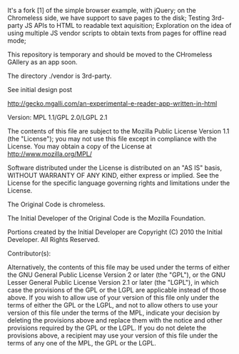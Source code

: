  It's a fork [1] of the simple browser example, with jQuery; on the Chromeless side, we have support to save pages to the disk; Testing 3rd-party JS APIs to HTML to readable text aquisition; Exploration on the idea of using multiple JS vendor scripts to obtain texts from pages for offline read mode; 

This repository is temporary and should be moved to the CHromeless GAllery as an app soon. 

The directory ./vendor is 3rd-party. 

See initial design post 

http://gecko.mgalli.com/an-experimental-e-reader-app-written-in-html

Version: MPL 1.1/GPL 2.0/LGPL 2.1

The contents of this file are subject to the Mozilla Public License Version
1.1 (the "License"); you may not use this file except in compliance with
the License. You may obtain a copy of the License at
http://www.mozilla.org/MPL/

Software distributed under the License is distributed on an "AS IS" basis,
WITHOUT WARRANTY OF ANY KIND, either express or implied. See the License
for the specific language governing rights and limitations under the
License.

The Original Code is chromeless.

The Initial Developer of the Original Code is the Mozilla Foundation.

Portions created by the Initial Developer are Copyright (C) 2010
the Initial Developer. All Rights Reserved.

Contributor(s):

Alternatively, the contents of this file may be used under the terms of
either the GNU General Public License Version 2 or later (the "GPL"), or
the GNU Lesser General Public License Version 2.1 or later (the "LGPL"),
in which case the provisions of the GPL or the LGPL are applicable instead
of those above. If you wish to allow use of your version of this file only
under the terms of either the GPL or the LGPL, and not to allow others to
use your version of this file under the terms of the MPL, indicate your
decision by deleting the provisions above and replace them with the notice
and other provisions required by the GPL or the LGPL. If you do not delete
the provisions above, a recipient may use your version of this file under
the terms of any one of the MPL, the GPL or the LGPL.

